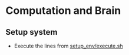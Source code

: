 # Computation and Brain

## Setup system
- Execute the lines from [setup_env/execute.sh](`setup_env/execute.sh`)

